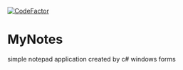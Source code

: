 [![CodeFactor](https://www.codefactor.io/repository/github/alphabeta1906/mynotes/badge/master)](https://www.codefactor.io/repository/github/alphabeta1906/mynotes/overview/master)
# MyNotes

simple notepad application created by c# windows forms
